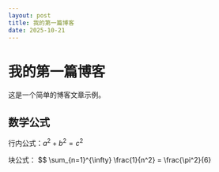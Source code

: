 ```yaml
---
layout: post
title: 我的第一篇博客
date: 2025-10-21
---
```


# 我的第一篇博客

这是一个简单的博客文章示例。

## 数学公式
行内公式：$a^2 + b^2 = c^2$

块公式：
$$
\sum_{n=1}^{\infty} \frac{1}{n^2} = \frac{\pi^2}{6}